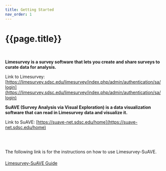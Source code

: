 ```yaml
---
title: Getting Started
nav_order: 1
---
```


# {{page.title}}
<br>

**Limesurvey is a survey software that lets you create and share surveys to curate data for analysis.**

Link to Limesurvey: [https://limesurvey.sdsc.edu/limesurvey/index.php/admin/authentication/sa/login](https://limesurvey.sdsc.edu/limesurvey/index.php/admin/authentication/sa/login)

**SuAVE (Survey Analysis via Visual Exploration) is a data visualization software that can read in Limesurvey data and visualize it.**

Link to SuAVE: [https://suave-net.sdsc.edu/home](https://suave-net.sdsc.edu/home)

<br>
<br>

The following link is for the instructions on how to use Limesurvey-SuAVE.

<div class="button-container" style="display: flex; align-items: center;margin-top: 20px;">
   <div class="arrow-container">
      <div class="button green">
         <a href="https://suave-ucsd.github.io/limesurvey_documentation/step-by-step_layout.html">Limesurvey-SuAVE Guide</a>
      </div>
   </div>
</div>

